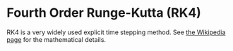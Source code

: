 # Fourth Order Runge-Kutta (RK4)

RK4 is a very widely used explicit time stepping method.
See [the Wikipedia page](https://en.wikipedia.org/wiki/Runge%E2%80%93Kutta_methods) for the mathematical details.

